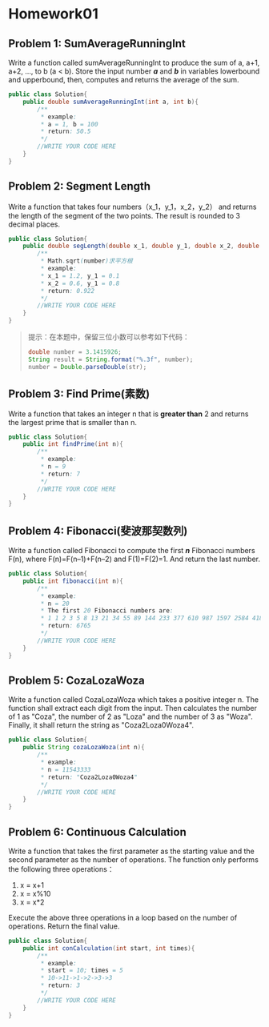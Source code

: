 # Homework01

## Problem 1: SumAverageRunningInt

Write a function called sumAverageRunningInt to produce the sum of a, a+1, a+2, ..., to b (a < b). Store the input number ***a*** and ***b*** in variables lowerbound and upperbound,
then, computes and returns the average of the sum.

```java
public class Solution{
    public double sumAverageRunningInt(int a, int b){
        /**
         * example:
         * a = 1, b = 100
         * return: 50.5
         */
        //WRITE YOUR CODE HERE
    }
}
```

## Problem 2: Segment Length

Write a function that takes four numbers（x_1，y_1，x_2，y_2） and returns the length of the segment of the two points.
The result is rounded to 3 decimal places.

```java
public class Solution{
    public double segLength(double x_1, double y_1, double x_2, double y_2){
        /**
         * Math.sqrt(number)求平方根
         * example:
         * x_1 = 1.2, y_1 = 0.1
         * x_2 = 0.6, y_1 = 0.8
         * return: 0.922
         */
        //WRITE YOUR CODE HERE
    }
}
```
> 提示：在本题中，保留三位小数可以参考如下代码：
>
> ```java
> double number = 3.1415926;
> String result = String.format("%.3f", number);
> number = Double.parseDouble(str);
> ```

## Problem 3: Find Prime(素数)

Write a function that takes an integer n that is **greater than** 2 and returns the largest prime that is smaller than n.

```java
public class Solution{
    public int findPrime(int n){
        /**
         * example:
         * n = 9
         * return: 7
         */
        //WRITE YOUR CODE HERE
    }
}
```

## Problem 4: Fibonacci(斐波那契数列)

Write a function called Fibonacci to compute the first ***n*** Fibonacci numbers F(n), where F(n)=F(n–1)+F(n–2) and F(1)=F(2)=1. 
And return the last number.

```java
public class Solution{
    public int fibonacci(int n){
        /**
         * example:
         * n = 20
         * The first 20 Fibonacci numbers are:
         * 1 1 2 3 5 8 13 21 34 55 89 144 233 377 610 987 1597 2584 4181 6765
         * return: 6765
         */
        //WRITE YOUR CODE HERE
    }
}
```

## Problem 5: CozaLozaWoza

Write a function called CozaLozaWoza which takes a positive integer n. The function shall extract each digit from the input.
Then calculates the number of 1 as "Coza", the number of 2 as "Loza" and the number of 3 as "Woza". Finally, it shall return 
the string as "Coza2Loza0Woza4".

```java
public class Solution{
    public String cozaLozaWoza(int n){
        /**
         * example:
         * n = 11543333
         * return: "Coza2Loza0Woza4"
         */
        //WRITE YOUR CODE HERE
    }
}
```

## Problem 6: Continuous Calculation

Write a function that takes the first parameter as the starting value and the second parameter as the number of operations.
The function only performs the following three operations：
1. x = x+1
2. x = x%10
3. x = x*2

Execute the above three operations in a loop based on the number of operations. Return the final value.

```java
public class Solution{
    public int conCalculation(int start, int times){
        /**
         * example:
         * start = 10; times = 5
         * 10->11->1->2->3->3
         * return: 3
         */
        //WRITE YOUR CODE HERE
    }
}
```